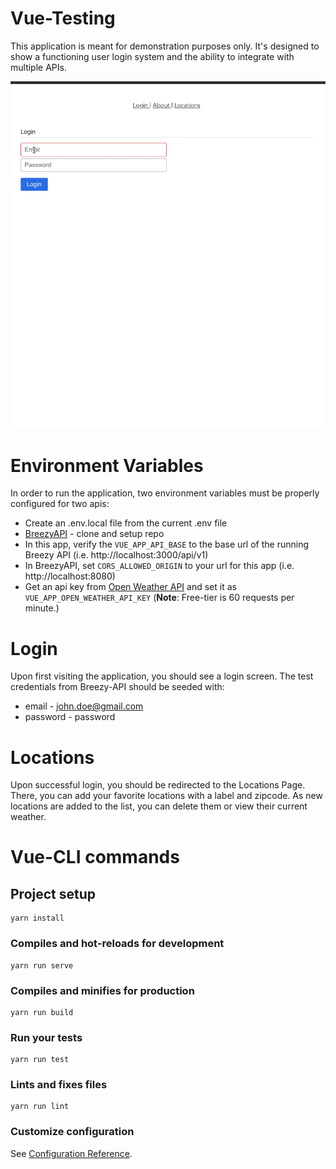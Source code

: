 # Vue-Testing

This application is meant for demonstration purposes only.  It's designed to show a functioning user login system and the ability to integrate with multiple APIs.  

![](Breezy.gif)

# Environment Variables

In order to run the application, two environment variables must be properly configured for two apis:
* Create an .env.local file from the current .env file
* [BreezyAPI](https://github.com/jonesmac/breezy-api/) - clone and setup repo
* In this app, verify the `VUE_APP_API_BASE` to the base url of the running Breezy API (i.e. http://localhost:3000/api/v1)
* In BreezyAPI, set `CORS_ALLOWED_ORIGIN` to your url for this app (i.e. http://localhost:8080)
* Get an api key from [Open Weather API](https://openweathermap.org/) and set it as `VUE_APP_OPEN_WEATHER_API_KEY` (**Note**: Free-tier is 60 requests per minute.)

# Login
Upon first visiting the application, you should see a login screen.  The test credentials from Breezy-API should be seeded with:
* email - john.doe@gmail.com
* password - password

# Locations
Upon successful login, you should be redirected to the Locations Page.  There, you can add your favorite locations with a label and zipcode.  As new locations are added to the list, you can delete them or view their current weather.

# Vue-CLI commands

## Project setup
```
yarn install
```

### Compiles and hot-reloads for development
```
yarn run serve
```

### Compiles and minifies for production
```
yarn run build
```

### Run your tests
```
yarn run test
```

### Lints and fixes files
```
yarn run lint
```

### Customize configuration
See [Configuration Reference](https://cli.vuejs.org/config/).
